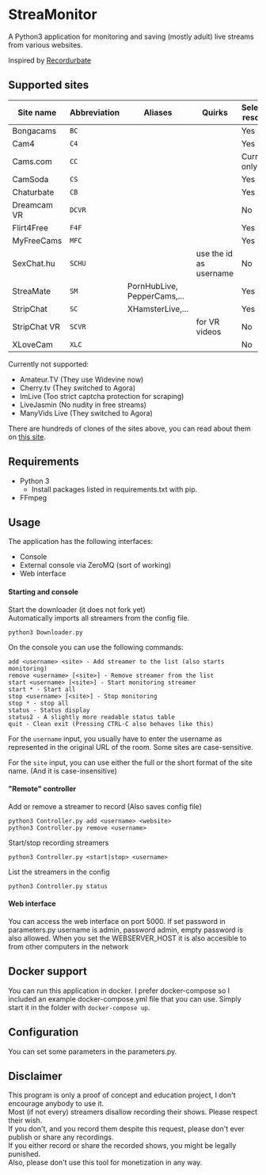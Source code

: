 # StreaMonitor
A Python3 application for monitoring and saving (mostly adult) live streams from various websites.

Inspired by [Recordurbate](https://github.com/oliverjrose99/Recordurbate)

## Supported sites
| Site name     | Abbreviation | Aliases                     | Quirks                 | Selectable resolution |
|---------------|--------------|-----------------------------|------------------------|-----------------------|
| Bongacams     | `BC`         |                             |                        | Yes                   |
| Cam4          | `C4`         |                             |                        | Yes                   |
| Cams.com      | `CC`         |                             |                        | Currently only 360p   |
| CamSoda       | `CS`         |                             |                        | Yes                   |
| Chaturbate    | `CB`         |                             |                        | Yes                   |
| Dreamcam VR   | `DCVR`       |                             |                        | No                    |
| Flirt4Free    | `F4F`        |                             |                        | Yes                   |
| MyFreeCams    | `MFC`        |                             |                        | Yes                   |
| SexChat.hu    | `SCHU`       |                             | use the id as username | No                    |
| StreaMate     | `SM`         | PornHubLive, PepperCams,... |                        | Yes                   |
| StripChat     | `SC`         | XHamsterLive,...            |                        | Yes                   |
| StripChat VR  | `SCVR`       |                             | for VR videos          | No                    |
| XLoveCam      | `XLC`        |                             |                        | No                    |

Currently not supported:
* Amateur.TV (They use Widevine now)
* Cherry.tv (They switched to Agora)
* ImLive (Too strict captcha protection for scraping)
* LiveJasmin (No nudity in free streams)
* ManyVids Live (They switched to Agora)

There are hundreds of clones of the sites above, you can read about them on [this site](https://adultwebcam.site/clone-sites-by-platform/).

## Requirements
* Python 3
  * Install packages listed in requirements.txt with pip.
* FFmpeg

## Usage

The application has the following interfaces:
* Console
* External console via ZeroMQ (sort of working)
* Web interface

#### Starting and console
Start the downloader (it does not fork yet)\
Automatically imports all streamers from the config file.
```
python3 Downloader.py
```

On the console you can use the following commands:
```
add <username> <site> - Add streamer to the list (also starts monitoring)
remove <username> [<site>] - Remove streamer from the list
start <username> [<site>] - Start monitoring streamer
start * - Start all
stop <username> [<site>] - Stop monitoring
stop * - stop all
status - Status display 
status2 - A slightly more readable status table
quit - Clean exit (Pressing CTRL-C also behaves like this)
```
For the `username` input, you usually have to enter the username as represented in the original URL of the room. 
Some sites are case-sensitive.

For the `site` input, you can use either the full or the short format of the site name. (And it is case-insensitive)

#### "Remote" controller
Add or remove a streamer to record (Also saves config file)
```
python3 Controller.py add <username> <website>
python3 Controller.py remove <username>
```

Start/stop recording streamers
```
python3 Controller.py <start|stop> <username>
```

List the streamers in the config
```
python3 Controller.py status
```

#### Web interface

You can access the web interface on port 5000. 
If set password in parameters.py username is admin, password admin, empty password is also allowed.
When you set the WEBSERVER_HOST it is also accesible to from other computers in the network

## Docker support

You can run this application in docker. I prefer docker-compose so I included an example docker-compose.yml file that you can use.
Simply start it in the folder with `docker-compose up`.

## Configuration

You can set some parameters in the parameters.py.

## Disclaimer

This program is only a proof of concept and education project, I don't encourage anybody to use it. \
Most (if not every) streamers disallow recording their shows. Please respect their wish. \
If you don't, and you record them despite this request, please don't ever publish or share any recordings. \
If you either record or share the recorded shows, you might be legally punished. \
Also, please don't use this tool for monetization in any way.
